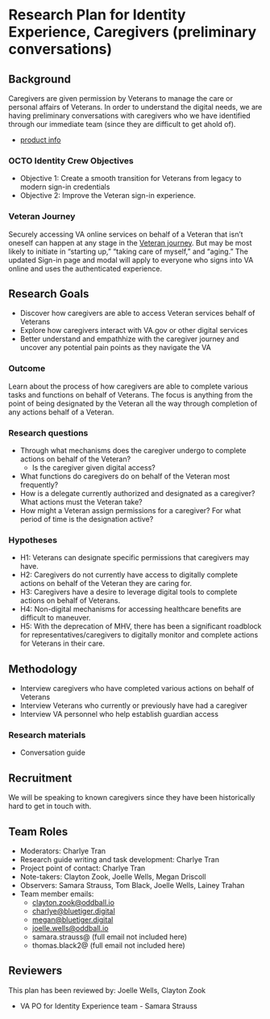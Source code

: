 # **Research Plan for Identity Experience, Caregivers (preliminary conversations)**

## **Background**

Caregivers are given permission by Veterans to manage the care or personal affairs of Veterans.  In order to understand the digital needs, we are having preliminary conversations with caregivers who we have identified through our immediate team (since they are difficult to get ahold of).

* [product info](https://github.com/department-of-veterans-affairs/va.gov-team/tree/master/products/identity/delegate-access%20#initiative-outline-delegate-access-mvp)

### **OCTO Identity Crew Objectives**

* Objective 1: Create a smooth transition for Veterans from legacy to modern sign-in credentials  
* Objective 2: Improve the Veteran sign-in experience.

### **Veteran Journey**

Securely accessing VA online services on behalf of a Veteran that isn’t oneself can happen at any stage in the [Veteran journey](https://github.com/department-of-veterans-affairs/va.gov-team/blob/master/platform/design/va-product-journey-maps/Veteran%20Journey%20Map.pdf). But may be most likely to initiate in “starting up,” “taking care of myself,” and “aging.” The updated Sign-in page and modal will apply to everyone who signs into VA online and uses the authenticated experience.

## **Research Goals**

* Discover how caregivers are able to access Veteran services behalf of Veterans
* Explore how caregivers interact with VA.gov or other digital services  
* Better understand and empathhize with the caregiver journey and uncover any potential pain points as they navigate the VA

### **Outcome**  
Learn about the process of how caregivers are able to complete various tasks and functions on behalf of Veterans. The focus is anything from the point of being designated by the Veteran all the way through completion of any actions behalf of a Veteran.

### **Research questions**
  
- Through what mechanisms does the caregiver undergo to complete actions on behalf of the Veteran?
  - Is the caregiver given digital access?
- What functions do caregivers do on behalf of the Veteran most frequently?
- How is a delegate currently authorized and designated as a caregiver?  What actions must the Veteran take?
- How might a Veteran assign permissions for a caregiver? For what period of time is the designation active?

### **Hypotheses**

- H1: Veterans can designate specific permissions that caregivers may have.
- H2: Caregivers do not currently have access to digitally complete actions on behalf of the Veteran they are caring for.
- H3: Caregivers have a desire to leverage digital tools to complete actions on behalf of Veterans.
- H4: Non-digital mechanisms for accessing healthcare benefits are difficult to maneuver.
- H5: With the deprecation of MHV, there has been a significant roadblock for representatives/caregivers to digitally monitor and complete actions for Veterans in their care.
  
## **Methodology**

- Interview caregivers who have completed various actions on behalf of Veterans
- Interview Veterans who currently or previously have had a caregiver
- Interview VA personnel who help establish guardian access

### **Research materials**

- Conversation guide  

## **Recruitment**
We will be speaking to known caregivers since they have been historically hard to get in touch with.


## **Team Roles**

* Moderators: Charlye Tran 
* Research guide writing and task development: Charlye Tran 
* Project point of contact: Charlye Tran 
* Note-takers: Clayton Zook, Joelle Wells, Megan Driscoll  
* Observers: Samara Strauss, Tom Black, Joelle Wells, Lainey Trahan  
* Team member emails:  
  * [clayton.zook@oddball.io](mailto:clayton.zook@oddball.io)  
  * [charlye@bluetiger.digital](mailto:charlye@bluetiger.digital)  
  * [megan@bluetiger.digital](mailto:megan@bluetiger.digital)
  * [joelle.wells@oddball.io](mailto:joelle.wells@oddball.io)
  * samara.strauss@  (full email not included here)
  * thomas.black2@   (full email not included here)


## Reviewers

This plan has been reviewed by: Joelle Wells, Clayton Zook

* VA PO for Identity Experience team - Samara Strauss
